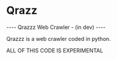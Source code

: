 # Qrazz
---- Qrazzz Web Crawler - (in dev) ----


Qrazzz is a web crawler coded in python. 

ALL OF THIS CODE IS EXPERIMENTAL
